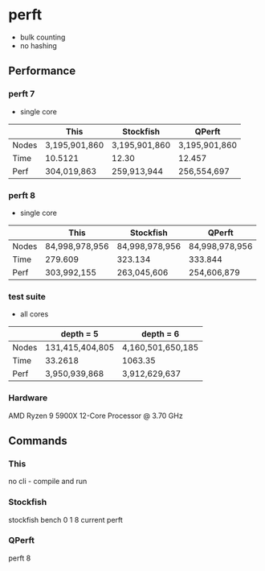 # perft

* bulk counting
* no hashing

## Performance

### perft 7

* single core

|       | This           | Stockfish      | QPerft         |
|-------|----------------|----------------|----------------|
| Nodes | 3,195,901,860  | 3,195,901,860  | 3,195,901,860  |
| Time  | 10.5121        | 12.30          | 12.457         |
| Perf  | 304,019,863    | 259,913,944    | 256,554,697    |

### perft 8

* single core

|       | This           | Stockfish      | QPerft         |
|-------|----------------|----------------|----------------|
| Nodes | 84,998,978,956 | 84,998,978,956 | 84,998,978,956 |
| Time  | 279.609        | 323.134        | 333.844        |
| Perf  | 303,992,155    | 263,045,606    | 254,606,879    |

### test suite

* all cores

|       | depth = 5       | depth = 6         |
|-------|-----------------|-------------------|
| Nodes | 131,415,404,805 | 4,160,501,650,185 |
| Time  | 33.2618         | 1063.35           |
| Perf  | 3,950,939,868   | 3,912,629,637     |

### Hardware

AMD Ryzen 9 5900X 12-Core Processor @ 3.70 GHz

## Commands

### This
no cli - compile and run

### Stockfish
stockfish bench 0 1 8 current perft

### QPerft
perft 8
